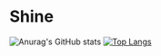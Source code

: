 # Shine
![Anurag's GitHub stats](https://github-readme-stats.vercel.app/api?username=Shine&show_icons=true&theme=radical)
[![Top Langs](https://github-readme-stats.vercel.app/api/top-langs/?username=Shine)](https://github.com/anuraghazra/github-readme-stats)

